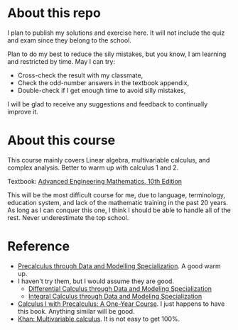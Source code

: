 # About this repo
I plan to publish my solutions and exercise here. It will not include the quiz and exam since they belong to the school.

Plan to do my best to reduce the sily mistakes, but you know, I am learning and restricted by time. May I can try:
* Cross-check the result with my classmate,  
* Check the odd-number answers in the textbook appendix,
* Double-check if I get enough time to avoid silly mistakes,

I will be glad to receive any suggestions and feedback to continually improve it.

# About this course
This course mainly covers Linear algebra, multivariable calculus, and complex analysis.
Better to warm up with calculus 1 and 2.

Textbook: [Advanced Engineering Mathematics, 10th Edition](http://webpages.iust.ac.ir/jazbi/books/10Edition-ErwinKreyszig-AdvancedEngineeringMathematics.pdf)

This will be the most difficult course for me, due to language, terminology, education system, and lack of the mathematic training in the past 20 years. As long as I can conquer this one, I think I should be able to handle all of the rest. Never underestimate the top school.

# Reference
* [Precalculus through Data and Modelling Specialization](https://www.coursera.org/specializations/precalculus-data-modelling).  A good warm up.
* I haven't try them, but I would assume they are good.
    * [Differential Calculus through Data and Modeling Specialization](https://www.coursera.org/specializations/differential-calculus-data-modeling)
    * [Integral Calculus through Data and Modeling Specialization](https://www.coursera.org/specializations/integral-calculus-data-modeling)
* [Calculus I with Precalculus: A One-Year Course](https://www.amazon.com/Calculus-I-Precalculus-One-Year-Course-dp-0618568069/dp/0618568069/ref=mt_other?_encoding=UTF8&me=&qid=1621531863). I just happens to have this book. Anything similar will be good.
* [Khan: Multivariable calculus](https://www.khanacademy.org/math/multivariable-calculus). It is not easy to get 100%.

